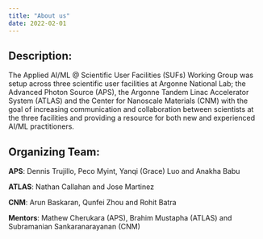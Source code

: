 ```yaml
---
title: "About us"
date: 2022-02-01
---
```


## Description:

The Applied AI/ML @ Scientific User Facilities (SUFs) Working Group was setup across three scientific user facilities at Argonne National Lab; the Advanced Photon Source (APS), the Argonne Tandem Linac Accelerator System (ATLAS) and the Center for Nanoscale Materials (CNM) with the goal of increasing communication and collaboration between scientists at the three facilities and providing a resource for both new and experienced AI/ML practitioners. 


## Organizing Team: 

**APS**: Dennis Trujillo, Peco Myint, Yanqi (Grace) Luo and Anakha Babu 

**ATLAS**: Nathan Callahan and Jose Martinez 

**CNM**: Arun Baskaran, Qunfei Zhou and Rohit Batra 

 
**Mentors**: Mathew Cherukara (APS), Brahim Mustapha (ATLAS) and Subramanian Sankaranarayanan (CNM) 
